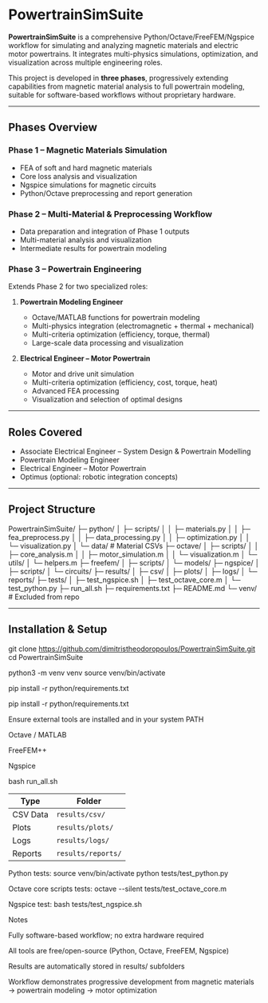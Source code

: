 # PowertrainSimSuite

**PowertrainSimSuite** is a comprehensive Python/Octave/FreeFEM/Ngspice workflow for simulating and analyzing magnetic materials and electric motor powertrains. It integrates multi-physics simulations, optimization, and visualization across multiple engineering roles.

This project is developed in **three phases**, progressively extending capabilities from magnetic material analysis to full powertrain modeling, suitable for software-based workflows without proprietary hardware.

---

## **Phases Overview**

### **Phase 1 – Magnetic Materials Simulation**
- FEA of soft and hard magnetic materials
- Core loss analysis and visualization
- Ngspice simulations for magnetic circuits
- Python/Octave preprocessing and report generation

### **Phase 2 – Multi-Material & Preprocessing Workflow**
- Data preparation and integration of Phase 1 outputs
- Multi-material analysis and visualization
- Intermediate results for powertrain modeling

### **Phase 3 – Powertrain Engineering**
Extends Phase 2 for two specialized roles:

1. **Powertrain Modeling Engineer**
   - Octave/MATLAB functions for powertrain modeling
   - Multi-physics integration (electromagnetic + thermal + mechanical)
   - Multi-criteria optimization (efficiency, torque, thermal)
   - Large-scale data processing and visualization

2. **Electrical Engineer – Motor Powertrain**
   - Motor and drive unit simulation
   - Multi-criteria optimization (efficiency, cost, torque, heat)
   - Advanced FEA processing
   - Visualization and selection of optimal designs

---

## **Roles Covered**
- Associate Electrical Engineer – System Design & Powertrain Modelling
- Powertrain Modeling Engineer
- Electrical Engineer – Motor Powertrain
- Optimus (optional: robotic integration concepts)

---

## **Project Structure**

PowertrainSimSuite/
├─ python/
│ ├─ scripts/
│ │ ├─ materials.py
│ │ ├─ fea_preprocess.py
│ │ ├─ data_processing.py
│ │ ├─ optimization.py
│ │ └─ visualization.py
│ └─ data/ # Material CSVs
├─ octave/
│ ├─ scripts/
│ │ ├─ core_analysis.m
│ │ ├─ motor_simulation.m
│ │ └─ visualization.m
│ └─ utils/
│ └─ helpers.m
├─ freefem/
│ ├─ scripts/
│ └─ models/
├─ ngspice/
│ ├─ scripts/
│ └─ circuits/
├─ results/
│ ├─ csv/
│ ├─ plots/
│ ├─ logs/
│ └─ reports/
├─ tests/
│ ├─ test_ngspice.sh
│ ├─ test_octave_core.m
│ └─ test_python.py
├─ run_all.sh
├─ requirements.txt
├─ README.md
└─ venv/ # Excluded from repo


---

## **Installation & Setup**




git clone https://github.com/dimitristheodoropoulos/PowertrainSimSuite.git
cd PowertrainSimSuite

python3 -m venv venv
source venv/bin/activate

pip install -r python/requirements.txt


pip install -r python/requirements.txt


Ensure external tools are installed and in your system PATH

Octave / MATLAB

FreeFEM++

Ngspice


bash run_all.sh


| Type     | Folder             |
| -------- | ------------------ |
| CSV Data | `results/csv/`     |
| Plots    | `results/plots/`   |
| Logs     | `results/logs/`    |
| Reports  | `results/reports/` |

Python tests:
source venv/bin/activate
python tests/test_python.py


Octave core scripts tests:
octave --silent tests/test_octave_core.m

Ngspice test:
bash tests/test_ngspice.sh

Notes

Fully software-based workflow; no extra hardware required

All tools are free/open-source (Python, Octave, FreeFEM, Ngspice)

Results are automatically stored in results/ subfolders

Workflow demonstrates progressive development from magnetic materials → powertrain modeling → motor optimization